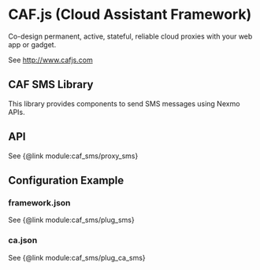 # CAF.js (Cloud Assistant Framework)

Co-design permanent, active, stateful, reliable cloud proxies with your web app or gadget.

See http://www.cafjs.com

## CAF SMS Library
<!-- [![Build Status](http://ci.cafjs.com/api/badges/cafjs/caf_sms/status.svg)](http://ci.cafjs.com/cafjs/caf_sms) -->

This library provides components to send SMS messages using Nexmo APIs.

## API

 See {@link module:caf_sms/proxy_sms}

## Configuration Example

### framework.json

 See {@link module:caf_sms/plug_sms}

### ca.json

 See {@link module:caf_sms/plug_ca_sms}

